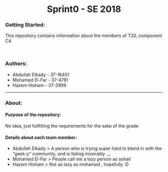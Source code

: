 
<h1 align="center">Sprint0 - SE 2018</h1>

<h3>Getting Started:</h3>
<p> This repository contains information about the members of T20, component C4 </p>
<br> 
<h3>Authors:</h3>
<ul>
	<li>Abdullah Elkady - 37-16401</li>
	<li>Mohamed El-Far - 37-4781</li>
	<li>Hazem Hisham - 37-2999</li>
</ul>
<hr>
<h3 text-align="center" >About:</h3>
<h4>Purpose of the repository:</h4>
<p>No idea, just fullfilling the requirements for the sake of the grade</p>
<h4>Details about each team member:</h4> 
<ul>
	<li>Abdullah Elkady > A person who is trying super hard to blend in with the "geek-y" community, and is failing miserably ._.</li>
	<li>Mohamed El-Far > People call me a lazy person as sohail</li>
	<li>Hazem Hisham > Not as lazy as mohamed , hopefully :D </li>
</ul> 
